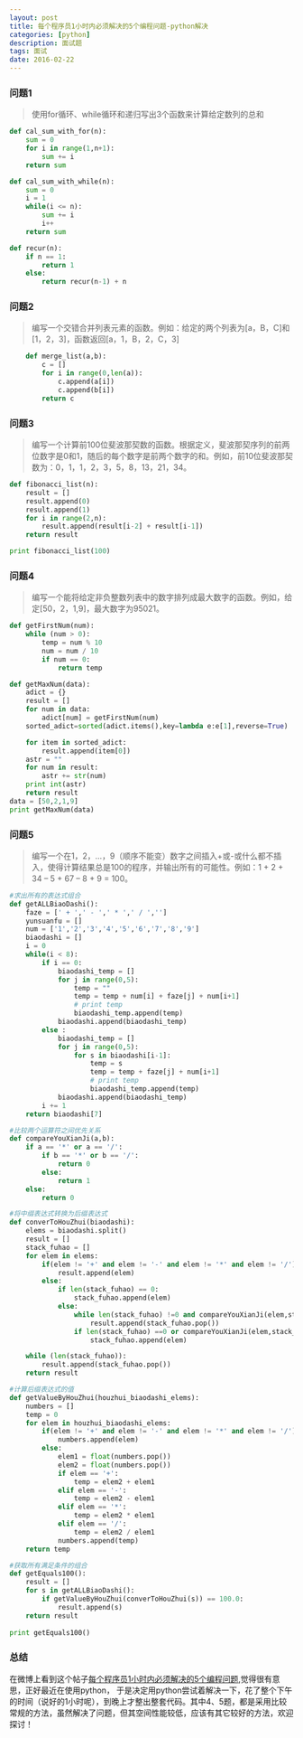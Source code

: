```yaml
---
layout: post
title: 每个程序员1小时内必须解决的5个编程问题-python解决
categories: [python]
description: 面试题
tags: 面试
date: 2016-02-22
---
```


### 问题1

> 使用for循环、while循环和递归写出3个函数来计算给定数列的总和

```python
def cal_sum_with_for(n):
	sum = 0
	for i in range(1,n+1):
		sum += i
	return sum

def cal_sum_with_while(n):
	sum = 0
	i = 1
	while(i <= n):
		sum += i
		i++
	return sum

def recur(n):
	if n == 1:
		return 1
	else:
		return recur(n-1) + n
```


### 问题2

 >编写一个交错合并列表元素的函数。例如：给定的两个列表为[a，B，C]和[1，2，3]，函数返回[a，1，B，2，C，3]

```python
	def merge_list(a,b):
		c = []
		for i in range(0,len(a)):
			c.append(a[i])
			c.append(b[i])
		return c		
```

### 问题3
>编写一个计算前100位斐波那契数的函数。根据定义，斐波那契序列的前两位数字是0和1，随后的每个数字是前两个数字的和。例如，前10位斐波那契数为：0，1，1，2，3，5，8，13，21，34。

```python
def fibonacci_list(n):
	result = []
	result.append(0)
	result.append(1)
	for i in range(2,n):
		result.append(result[i-2] + result[i-1])
	return result

print fibonacci_list(100)
```

### 问题4
>编写一个能将给定非负整数列表中的数字排列成最大数字的函数。例如，给定[50，2，1,9]，最大数字为95021。

```python
def getFirstNum(num):
	while (num > 0):
		temp = num % 10
		num = num / 10
		if num == 0:
			return temp

def getMaxNum(data):
	adict = {}
	result = []
	for num in data:
		adict[num] = getFirstNum(num)
	sorted_adict=sorted(adict.items(),key=lambda e:e[1],reverse=True)

	for item in sorted_adict:
		result.append(item[0])
	astr = ""
	for num in result:
		astr += str(num)
	print int(astr)
	return result
data = [50,2,1,9]
print getMaxNum(data)
```

### 问题5



>编写一个在1，2，…，9（顺序不能变）数字之间插入+或-或什么都不插入，使得计算结果总是100的程序，并输出所有的可能性。例如：1 + 2 + 34 – 5 + 67 – 8 + 9 = 100。

```python
#求出所有的表达式组合
def getALLBiaoDashi():
	faze = [' + ',' - ',' * ',' / ','']
	yunsuanfu = []
	num = ['1','2','3','4','5','6','7','8','9']
	biaodashi = []
	i = 0
	while(i < 8):
		if i == 0:
			biaodashi_temp = []
			for j in range(0,5):
				temp = ""
				temp = temp + num[i] + faze[j] + num[i+1]
				# print temp
				biaodashi_temp.append(temp)
			biaodashi.append(biaodashi_temp)
		else :
			biaodashi_temp = []
			for j in range(0,5):
				for s in biaodashi[i-1]:
					temp = s
					temp = temp + faze[j] + num[i+1]
					# print temp
					biaodashi_temp.append(temp)	
			biaodashi.append(biaodashi_temp)
		i += 1
	return biaodashi[7]

#比较两个运算符之间优先关系
def compareYouXianJi(a,b):
	if a == '*' or a == '/':
		if b == '*' or b == '/':
			return 0
		else:
			return 1
	else:
		return 0

#将中缀表达式转换为后缀表达式
def converToHouZhui(biaodashi):
	elems = biaodashi.split()
	result = []
	stack_fuhao = []
	for elem in elems:
		if(elem != '+' and elem != '-' and elem != '*' and elem != '/'):
			result.append(elem)
		else:
			if len(stack_fuhao) == 0:
				stack_fuhao.append(elem)
			else:
				while len(stack_fuhao) !=0 and compareYouXianJi(elem,stack_fuhao[-1]) == 0:
					result.append(stack_fuhao.pop())
				if len(stack_fuhao) ==0 or compareYouXianJi(elem,stack_fuhao[-1]) == 1:
					stack_fuhao.append(elem)

	while (len(stack_fuhao)):
		result.append(stack_fuhao.pop())
	return result

#计算后缀表达式的值
def getValueByHouZhui(houzhui_biaodashi_elems):
	numbers = []
	temp = 0
	for elem in houzhui_biaodashi_elems:
		if(elem != '+' and elem != '-' and elem != '*' and elem != '/'):
			numbers.append(elem)
		else:
			elem1 = float(numbers.pop())
			elem2 = float(numbers.pop())
			if elem == '+':
				temp = elem2 + elem1
			elif elem == '-':
				temp = elem2 - elem1
			elif elem == '*':
				temp = elem2 * elem1
			elif elem == '/':
				temp = elem2 / elem1
			numbers.append(temp)
	return temp

#获取所有满足条件的组合
def getEquals100():
	result = []
	for s in getALLBiaoDashi():
		if getValueByHouZhui(converToHouZhui(s)) == 100.0:
			result.append(s)
	return result
	
print getEquals100()
```

### 总结
在微博上看到这个帖子[每个程序员1小时内必须解决的5个编程问题](http://www.codeceo.com/article/5-problems-programmer-1-hour.html),觉得很有意思，正好最近在使用python， 于是决定用python尝试着解决一下，花了整个下午的时间（说好的1小时呢），到晚上才整出整套代码。其中4、5题，都是采用比较常规的方法，虽然解决了问题，但其空间性能较低，应该有其它较好的方法，欢迎探讨！
